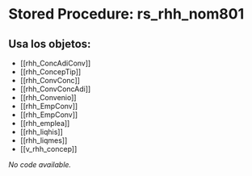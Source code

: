 # Stored Procedure: rs_rhh_nom801

## Usa los objetos:
- [[rhh_ConcAdiConv]]
- [[rhh_ConcepTip]]
- [[rhh_ConvConc]]
- [[rhh_ConvConcAdi]]
- [[rhh_Convenio]]
- [[rhh_EmpConv]]
- [[rhh_EmpConv]]
- [[rhh_emplea]]
- [[rhh_liqhis]]
- [[rhh_liqmes]]
- [[v_rhh_concep]]

*No code available.*
